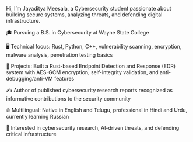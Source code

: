Hi, I’m Jayaditya Meesala, a Cybersecurity student passionate about building secure systems, analyzing threats, and defending digital infrastructure.

🎓 Pursuing a B.S. in Cybersecurity at Wayne State College 

🖥️ Technical focus: Rust, Python, C++, vulnerability scanning, encryption, malware analysis, penetration testing basics

🔬 Projects: Built a Rust-based Endpoint Detection and Response (EDR) system with AES-GCM encryption, self-integrity validation, and anti-debugging/anti-VM features

✍️ Author of published cybersecurity research reports recognized as informative contributions to the security community

🌐 Multilingual: Native in English and Telugu, professional in Hindi and Urdu, currently learning Russian

🚀 Interested in cybersecurity research, AI-driven threats, and defending critical infrastructure
